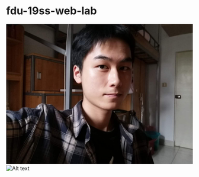 # fdu-19ss-web-lab
![Image text](https://github.com/LesuTree/PJ1/blob/master/images/Introduction_Lzz.jpg)
![Alt text](图片链接 "https://github.com/LesuTree/PJ1/blob/master/images/Introduction_Lzz.jpg")
